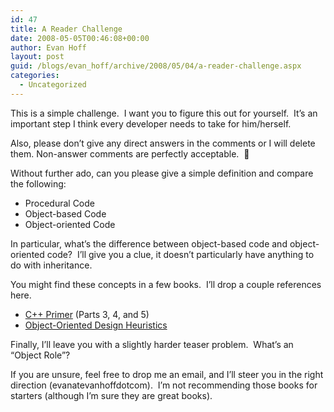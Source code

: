 ```yaml
---
id: 47
title: A Reader Challenge
date: 2008-05-05T00:46:08+00:00
author: Evan Hoff
layout: post
guid: /blogs/evan_hoff/archive/2008/05/04/a-reader-challenge.aspx
categories:
  - Uncategorized
---
```

This is a simple challenge.&nbsp; I want you to figure this out for yourself.&nbsp; It&#8217;s an important step I think every developer needs to take for him/herself.

Also, please don&#8217;t give any direct answers in the comments&nbsp;or I will delete them. Non-answer comments are perfectly acceptable.&nbsp; 🙂

Without further ado, can you please give a simple definition and compare the following:

  * Procedural Code
  * Object-based Code
  * Object-oriented Code

In particular, what&#8217;s the difference between object-based code and object-oriented code?&nbsp; I&#8217;ll give you a clue, it doesn&#8217;t particularly have anything to do with inheritance.

You might find these concepts in a few books.&nbsp; I&#8217;ll drop a couple references here.

  * <a href="http://www.amazon.com/C%2B%2B-Primer-4th-Stanley-Lippman/dp/0201721481/" target="_blank">C++ Primer</a> (Parts 3, 4, and 5)
  * <a href="http://www.amazon.com/Object-Oriented-Design-Heuristics-Arthur-Riel/dp/020163385X" target="_blank">Object-Oriented Design Heuristics</a>

Finally, I&#8217;ll leave you with a slightly harder teaser problem.&nbsp; What&#8217;s an &#8220;Object Role&#8221;?

If you are unsure, feel free to drop me an email, and I&#8217;ll steer you in the right direction (evanatevanhoffdotcom).&nbsp; I&#8217;m not recommending those books for starters (although I&#8217;m sure they are great books).